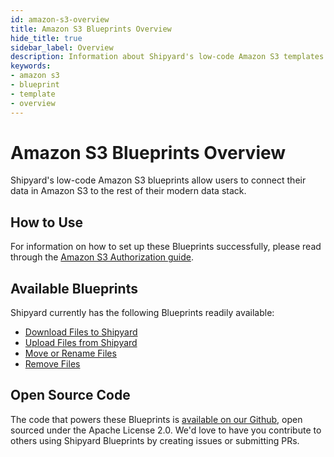 ```yaml
---
id: amazon-s3-overview
title: Amazon S3 Blueprints Overview
hide_title: true
sidebar_label: Overview
description: Information about Shipyard's low-code Amazon S3 templates.
keywords:
- amazon s3
- blueprint
- template
- overview
---
```


# Amazon S3 Blueprints Overview

Shipyard's low-code Amazon S3 blueprints allow users to connect their data in Amazon S3 to the rest of their modern data stack.


## How to Use
For information on how to set up these Blueprints successfully, please read through the [Amazon S3 Authorization guide](amazon-s3-authorization.md).


## Available Blueprints
Shipyard currently has the following Blueprints readily available: 
- [Download Files to Shipyard](amazon-s3-download-files.md)
- [Upload Files from Shipyard](amazon-s3-upload-files.md)
- [Move or Rename Files](amazon-s3-move-or-rename-files.md)
- [Remove Files](amazon-s3-remove-files.md)

## Open Source Code
The code that powers these Blueprints is [available on our Github](https://www.shipyardapp.com/docs/blueprint-library/amazon-s3), open sourced under the Apache License 2.0. We'd love to have you contribute to others using Shipyard Blueprints by creating issues or submitting PRs.
